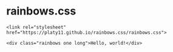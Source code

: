# rainbows.css



```
<link rel="stylesheet" href="https://platy11.github.io/rainbows.css/rainbows.css">

<div class="rainbows one long">Hello, world!</div>
```

